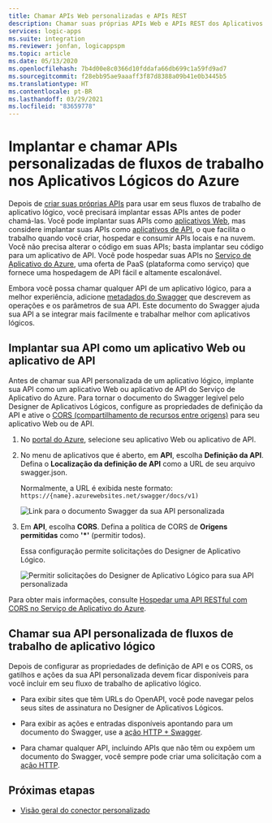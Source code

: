 ```yaml
---
title: Chamar APIs Web personalizadas e APIs REST
description: Chamar suas próprias APIs Web e APIs REST dos Aplicativos Lógicos do Azure
services: logic-apps
ms.suite: integration
ms.reviewer: jonfan, logicappspm
ms.topic: article
ms.date: 05/13/2020
ms.openlocfilehash: 7b4d00e8c0366d10fddafa66db699c1a59fd9ad7
ms.sourcegitcommit: f28ebb95ae9aaaff3f87d8388a09b41e0b3445b5
ms.translationtype: HT
ms.contentlocale: pt-BR
ms.lasthandoff: 03/29/2021
ms.locfileid: "83659778"
---
```

# <a name="deploy-and-call-custom-apis-from-workflows-in-azure-logic-apps"></a>Implantar e chamar APIs personalizadas de fluxos de trabalho nos Aplicativos Lógicos do Azure

Depois de [criar suas próprias APIs](./logic-apps-create-api-app.md) para usar em seus fluxos de trabalho de aplicativo lógico, você precisará implantar essas APIs antes de poder chamá-las. Você pode implantar suas APIs como [aplicativos Web](../app-service/overview.md), mas considere implantar suas APIs como [aplicativos de API](../app-service/app-service-web-tutorial-rest-api.md), o que facilita o trabalho quando você criar, hospedar e consumir APIs locais e na nuvem. Você não precisa alterar o código em suas APIs; basta implantar seu código para um aplicativo de API. Você pode hospedar suas APIs no [Serviço de Aplicativo do Azure](../app-service/overview.md), uma oferta de PaaS (plataforma como serviço) que fornece uma hospedagem de API fácil e altamente escalonável.

Embora você possa chamar qualquer API de um aplicativo lógico, para a melhor experiência, adicione [metadados do Swagger](https://swagger.io/specification/) que descrevem as operações e os parâmetros de sua API. Este documento do Swagger ajuda sua API a se integrar mais facilmente e trabalhar melhor com aplicativos lógicos.

## <a name="deploy-your-api-as-a-web-app-or-api-app"></a>Implantar sua API como um aplicativo Web ou aplicativo de API

Antes de chamar sua API personalizada de um aplicativo lógico, implante sua API como um aplicativo Web ou aplicativo de API do Serviço de Aplicativo do Azure. Para tornar o documento do Swagger legível pelo Designer de Aplicativos Lógicos, configure as propriedades de definição da API e ative o [CORS (compartilhamento de recursos entre origens)](../app-service/overview.md) para seu aplicativo Web ou de API.

1. No [portal do Azure](https://portal.azure.com), selecione seu aplicativo Web ou aplicativo de API.

2. No menu de aplicativos que é aberto, em **API**, escolha **Definição da API**. Defina o **Localização da definição de API** como a URL de seu arquivo swagger.json.

   Normalmente, a URL é exibida neste formato: `https://{name}.azurewebsites.net/swagger/docs/v1)`

   ![Link para o documento Swagger da sua API personalizada](./media/logic-apps-custom-api-deploy-call/custom-api-swagger-url.png)

3. Em **API**, escolha **CORS**. Defina a política de CORS de **Origens permitidas** como **'*'** (permitir todos).

   Essa configuração permite solicitações do Designer de Aplicativo Lógico.

   ![Permitir solicitações do Designer de Aplicativo Lógico para sua API personalizada](./media/logic-apps-custom-api-deploy-call/custom-api-cors.png)

Para obter mais informações, consulte [Hospedar uma API RESTful com CORS no Serviço de Aplicativo do Azure](../app-service/app-service-web-tutorial-rest-api.md).

## <a name="call-your-custom-api-from-logic-app-workflows"></a>Chamar sua API personalizada de fluxos de trabalho de aplicativo lógico

Depois de configurar as propriedades de definição de API e os CORS, os gatilhos e ações da sua API personalizada devem ficar disponíveis para você incluir em seu fluxo de trabalho de aplicativo lógico. 

*  Para exibir sites que têm URLs do OpenAPI, você pode navegar pelos seus sites de assinatura no Designer de Aplicativos Lógicos.

*  Para exibir as ações e entradas disponíveis apontando para um documento do Swagger, use a [ação HTTP + Swagger](../connectors/connectors-native-http-swagger.md).

*  Para chamar qualquer API, incluindo APIs que não têm ou expõem um documento do Swagger, você sempre pode criar uma solicitação com a [ação HTTP](../connectors/connectors-native-http.md).

## <a name="next-steps"></a>Próximas etapas

* [Visão geral do conector personalizado](../logic-apps/custom-connector-overview.md)
